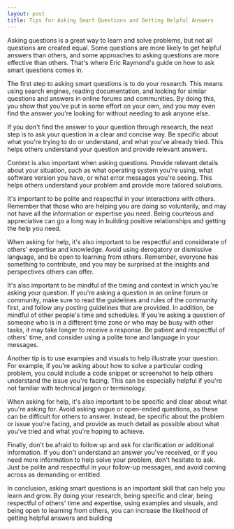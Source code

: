 ```yaml
---
layout: post
title: Tips for Asking Smart Questions and Getting Helpful Answers
---
```


Asking questions is a great way to learn and solve problems, but not all questions are created equal. Some questions are more likely to get helpful answers than others, and some approaches to asking questions are more effective than others. That's where Eric Raymond's guide on how to ask smart questions comes in.

The first step to asking smart questions is to do your research. This means using search engines, reading documentation, and looking for similar questions and answers in online forums and communities. By doing this, you show that you've put in some effort on your own, and you may even find the answer you're looking for without needing to ask anyone else.

If you don't find the answer to your question through research, the next step is to ask your question in a clear and concise way. Be specific about what you're trying to do or understand, and what you've already tried. This helps others understand your question and provide relevant answers.

Context is also important when asking questions. Provide relevant details about your situation, such as what operating system you're using, what software version you have, or what error messages you're seeing. This helps others understand your problem and provide more tailored solutions.

It's important to be polite and respectful in your interactions with others. Remember that those who are helping you are doing so voluntarily, and may not have all the information or expertise you need. Being courteous and appreciative can go a long way in building positive relationships and getting the help you need.

When asking for help, it's also important to be respectful and considerate of others' expertise and knowledge. Avoid using derogatory or dismissive language, and be open to learning from others. Remember, everyone has something to contribute, and you may be surprised at the insights and perspectives others can offer.

It's also important to be mindful of the timing and context in which you're asking your question. If you're asking a question in an online forum or community, make sure to read the guidelines and rules of the community first, and follow any posting guidelines that are provided. In addition, be mindful of other people's time and schedules. If you're asking a question of someone who is in a different time zone or who may be busy with other tasks, it may take longer to receive a response. Be patient and respectful of others' time, and consider using a polite tone and language in your messages.

Another tip is to use examples and visuals to help illustrate your question. For example, if you're asking about how to solve a particular coding problem, you could include a code snippet or screenshot to help others understand the issue you're facing. This can be especially helpful if you're not familiar with technical jargon or terminology.

When asking for help, it's also important to be specific and clear about what you're asking for. Avoid asking vague or open-ended questions, as these can be difficult for others to answer. Instead, be specific about the problem or issue you're facing, and provide as much detail as possible about what you've tried and what you're hoping to achieve.

Finally, don't be afraid to follow up and ask for clarification or additional information. If you don't understand an answer you've received, or if you need more information to help solve your problem, don't hesitate to ask. Just be polite and respectful in your follow-up messages, and avoid coming across as demanding or entitled.

In conclusion, asking smart questions is an important skill that can help you learn and grow. By doing your research, being specific and clear, being respectful of others' time and expertise, using examples and visuals, and being open to learning from others, you can increase the likelihood of getting helpful answers and building

